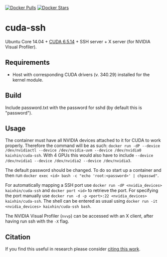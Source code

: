 [![Docker Pulls](https://img.shields.io/docker/pulls/kaixhin/cuda-ssh.svg)](https://hub.docker.com/r/kaixhin/cuda-ssh/)
[![Docker Stars](https://img.shields.io/docker/stars/kaixhin/cuda-ssh.svg)](https://hub.docker.com/r/kaixhin/cuda-ssh/)

cuda-ssh
========
Ubuntu Core 14.04 + [CUDA 6.5.14](http://www.nvidia.com/object/cuda_home_new.html) + SSH server + X server (for NVIDIA Visual Profiler).

Requirements
------------

- Host with corresponding CUDA drivers (v. 340.29) installed for the kernel module.

Build
-----
Include password.txt with the password for sshd (by default this is "password").

Usage
-----
The container must have all NVIDIA devices attached to it for CUDA to work properly.
Therefore the command will be as such: `docker run -dP --device /dev/nvidiactl --device /dev/nvidia-uvm --device /dev/nvidia0 kaixhin/cuda-ssh`.
With 4 GPUs this would also have to include `--device /dev/nvidia1 --device /dev/nvidia2 --device /dev/nvidia3`.

The default password should be changed. To do so start up a container and then run `docker exec <id> bash -c "echo 'root:<password>' | chpasswd"`.

For automatically mapping a SSH port use `docker run -dP <nvidia_devices> kaixhin/cuda-ssh` and `docker port <id>` to retrieve the port.
For specifying the port manually use `docker run -d -p <port>:22 <nvidia_devices> kaixhin/cuda-ssh`.
The shell can be entered as usual using `docker run -it <nvidia_devices> kaixhin/cuda-ssh bash`.

The NVIDIA Visual Profiler (`nvvp`) can be accessed with an X client, after having run ssh with the `-X` flag.

Citation
--------
If you find this useful in research please consider [citing this work](https://github.com/Kaixhin/dockerfiles/blob/master/CITATION.md).
